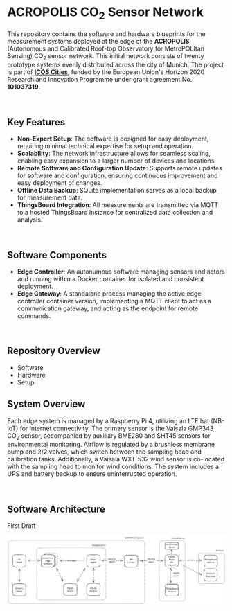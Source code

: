 # ACROPOLIS CO<sub>2</sub> Sensor Network

This repository contains the software and hardware blueprints for the measurement systems deployed at the edge of the **ACROPOLIS** (Autonomous and Calibrated Roof-top Observatory for MetroPOLItan Sensing) CO<sub>2</sub> sensor network. This initial network consists of twenty prototype systems evenly distributed across the city of Munich. The project is part of [**ICOS Cities**](https://www.icos-cp.eu/projects/icos-cities), funded by the European Union's Horizon 2020 Research and Innovation Programme under grant agreement No. **101037319**.

<br/>

## Key Features

- **Non-Expert Setup**: The software is designed for easy deployment, requiring minimal technical expertise for setup and operation.
- **Scalability**: The network infrastructure allows for seamless scaling, enabling easy expansion to a larger number of devices and locations.
- **Remote Software and Configuration Update**: Supports remote updates for software and configuration, ensuring continuous improvement and easy deployment of changes.
- **Offline Data Backup**: SQLite implementation serves as a local backup for measurement data.
- **ThingsBoard Integration**: All measurements are transmitted via MQTT to a hosted ThingsBoard instance for centralized data collection and analysis.

<br/>

## Software Components

- **Edge Controller**: An autonumous software managing sensors and actors and running within a Docker container for isolated and consistent deployment.
- **Edge Gateway**: A standalone process managing the active edge controller container version, implementing a MQTT client to act as a communication gateway, and acting as the endpoint for remote commands.

<br/>

## Repository Overview

- Software
- Hardware
- Setup

## System Overview

Each edge system is managed by a Raspberry Pi 4, utilizing an LTE hat (NB-IoT) for internet connectivity. The primary sensor is the Vaisala GMP343 CO<sub>2</sub> sensor, accompanied by auxiliary BME280 and SHT45 sensors for environmental monitoring. Airflow is regulated by a brushless membrane pump and 2/2 valves, which switch between the sampling head and calibration tanks. Additionally, a Vaisala WXT-532 wind sensor is co-located with the sampling head to monitor wind conditions. The system includes a UPS and battery backup to ensure uninterrupted operation.

<br/>

## Software Architecture

First Draft

<img src="docs/Software-Architecture.svg">

<br/>
